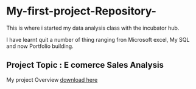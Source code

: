 # My-first-project-Repository-
This is where i started my data analysis class with the incubator hub.

I have learnt quit a number of thing ranging fron Microsoft excel, My SQL and now Portfolio building.

## Project Topic : E comerce Sales Analysis

My project Overview
[download here](https://www.microsoft.com)

